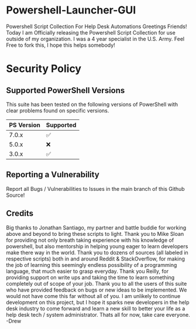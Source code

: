# Powershell-Launcher-GUI
Powershell Script Collection For Help Desk Automations
Greetings Friends!
Today I am Officially releasing the Powershell Script Collection for use outside of my organization. 
I was a 4 year specialist in the U.S. Army.
Feel Free to fork this, I hope this helps somebody!

# Security Policy

## Supported PowerShell Versions
This suite has been tested on the following versions of PowerShell with clear problems found on specific versions.

| PS Version | Supported          |
|  -------   | ------------------ |
|   7.0.x    | :white_check_mark: |
|   5.0.x    | :x:                |
|   3.0.x    | :white_check_mark: |


## Reporting a Vulnerability
Report all Bugs / Vulnerabilities to Issues in the main branch of this Github Source!

## Credits
Big thanks to Jonathan Santiago, my partner and battle buddie for working above and beyond to bring these scripts to light. Thank you to Mike Sloan for providing not only breath taking experience with his knowledge of powershell, but also mentorship in helping young eager to learn developers make there way in the world. Thank you to dozens of sources (all labeled in respective scripts) both in and around Reddit & StackOverflow, for making the job of learning this seemingly endless possibility of a programming language, that much easier to grasp everyday. Thank you Reilly, for providing support on write ups and taking the time to learn something completely out of scope of your job. Thank you to all the users of this suite who have provided feedback on bugs or new ideas to be implemented. 
We would not have come this far without all of you. I am unlikely to continue development on this project, but I hope it sparks new developers in the help desk industry to come forward and learn a new skill to better your life as a help desk tech / system administrator. Thats all for now, take care everyone. -Drew
